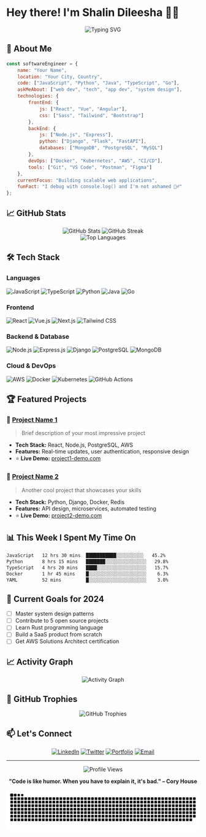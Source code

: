 # Hey there! I'm Shalin Dileesha 👨‍💻

<div align="center">
  
![Typing SVG](https://readme-typing-svg.herokuapp.com?font=Fira+Code&pause=1000&color=36BCF7&center=true&vCenter=true&width=435&lines=Software+Engineer;Full+Stack+Developer;Problem+Solver;Code+Enthusiast)

</div>

## 🚀 About Me

```javascript
const softwareEngineer = {
    name: "Your Name",
    location: "Your City, Country",
    code: ["JavaScript", "Python", "Java", "TypeScript", "Go"],
    askMeAbout: ["web dev", "tech", "app dev", "system design"],
    technologies: {
        frontEnd: {
            js: ["React", "Vue", "Angular"],
            css: ["Sass", "Tailwind", "Bootstrap"]
        },
        backEnd: {
            js: ["Node.js", "Express"],
            python: ["Django", "Flask", "FastAPI"],
            databases: ["MongoDB", "PostgreSQL", "MySQL"]
        },
        devOps: ["Docker", "Kubernetes", "AWS", "CI/CD"],
        tools: ["Git", "VS Code", "Postman", "Figma"]
    },
    currentFocus: "Building scalable web applications",
    funFact: "I debug with console.log() and I'm not ashamed 🤷‍♂️"
};
```

## 📈 GitHub Stats

<div align="center">
  <img src="https://github-readme-stats.vercel.app/api?username=YOUR_USERNAME&theme=tokyonight&show_icons=true&hide_border=true&count_private=true" alt="GitHub Stats" />
  <img src="https://github-readme-streak-stats.herokuapp.com/?user=YOUR_USERNAME&theme=tokyonight&hide_border=true" alt="GitHub Streak" />
</div>

<div align="center">
  <img src="https://github-readme-stats.vercel.app/api/top-langs/?username=YOUR_USERNAME&theme=tokyonight&show_icons=true&hide_border=true&layout=compact" alt="Top Languages" />
</div>

## 🛠️ Tech Stack

### Languages
![JavaScript](https://img.shields.io/badge/JavaScript-F7DF1E?style=for-the-badge&logo=javascript&logoColor=black)
![TypeScript](https://img.shields.io/badge/TypeScript-007ACC?style=for-the-badge&logo=typescript&logoColor=white)
![Python](https://img.shields.io/badge/Python-3776AB?style=for-the-badge&logo=python&logoColor=white)
![Java](https://img.shields.io/badge/Java-ED8B00?style=for-the-badge&logo=openjdk&logoColor=white)
![Go](https://img.shields.io/badge/Go-00ADD8?style=for-the-badge&logo=go&logoColor=white)

### Frontend
![React](https://img.shields.io/badge/React-20232A?style=for-the-badge&logo=react&logoColor=61DAFB)
![Vue.js](https://img.shields.io/badge/Vue.js-35495E?style=for-the-badge&logo=vue.js&logoColor=4FC08D)
![Next.js](https://img.shields.io/badge/Next.js-000000?style=for-the-badge&logo=next.js&logoColor=white)
![Tailwind CSS](https://img.shields.io/badge/Tailwind_CSS-38B2AC?style=for-the-badge&logo=tailwind-css&logoColor=white)

### Backend & Database
![Node.js](https://img.shields.io/badge/Node.js-43853D?style=for-the-badge&logo=node.js&logoColor=white)
![Express.js](https://img.shields.io/badge/Express.js-404D59?style=for-the-badge)
![Django](https://img.shields.io/badge/Django-092E20?style=for-the-badge&logo=django&logoColor=white)
![PostgreSQL](https://img.shields.io/badge/PostgreSQL-316192?style=for-the-badge&logo=postgresql&logoColor=white)
![MongoDB](https://img.shields.io/badge/MongoDB-4EA94B?style=for-the-badge&logo=mongodb&logoColor=white)

### Cloud & DevOps
![AWS](https://img.shields.io/badge/Amazon_AWS-232F3E?style=for-the-badge&logo=amazon-aws&logoColor=white)
![Docker](https://img.shields.io/badge/Docker-2496ED?style=for-the-badge&logo=docker&logoColor=white)
![Kubernetes](https://img.shields.io/badge/Kubernetes-326CE5?style=for-the-badge&logo=kubernetes&logoColor=white)
![GitHub Actions](https://img.shields.io/badge/GitHub_Actions-2088FF?style=for-the-badge&logo=github-actions&logoColor=white)

## 🏆 Featured Projects

### 🌟 [Project Name 1](https://github.com/yourusername/project1)
> Brief description of your most impressive project
- **Tech Stack:** React, Node.js, PostgreSQL, AWS
- **Features:** Real-time updates, user authentication, responsive design
- ⭐ **Live Demo:** [project1-demo.com](https://your-demo-link.com)

### 🚀 [Project Name 2](https://github.com/yourusername/project2)
> Another cool project that showcases your skills
- **Tech Stack:** Python, Django, Docker, Redis
- **Features:** API design, microservices, automated testing
- ⭐ **Live Demo:** [project2-demo.com](https://your-demo-link.com)

## 📊 This Week I Spent My Time On

<!--START_SECTION:waka-->
```text
JavaScript   12 hrs 30 mins  ███████████░░░░░░░░░░   45.2%
Python       8 hrs 15 mins   ███████░░░░░░░░░░░░░░░   29.8%
TypeScript   4 hrs 20 mins   ████░░░░░░░░░░░░░░░░░░   15.7%
Docker       1 hr 45 mins    █░░░░░░░░░░░░░░░░░░░░░    6.3%
YAML         52 mins         █░░░░░░░░░░░░░░░░░░░░░    3.0%
```
<!--END_SECTION:waka-->

## 🎯 Current Goals for 2024

- [ ] Master system design patterns
- [ ] Contribute to 5 open source projects
- [ ] Learn Rust programming language
- [ ] Build a SaaS product from scratch
- [ ] Get AWS Solutions Architect certification

## 📈 Activity Graph

<div align="center">
  <img src="https://github-readme-activity-graph.vercel.app/graph?username=YOUR_USERNAME&theme=tokyo-night&hide_border=true&area=true" alt="Activity Graph" />
</div>

## 🏅 GitHub Trophies

<div align="center">
  <img src="https://github-profile-trophy.vercel.app/?username=YOUR_USERNAME&theme=tokyonight&no-frame=true&margin-w=15&margin-h=15&column=7" alt="GitHub Trophies" />
</div>

## 📫 Let's Connect

<div align="center">
  
[![LinkedIn](https://img.shields.io/badge/LinkedIn-0077B5?style=for-the-badge&logo=linkedin&logoColor=white)](https://linkedin.com/in/your-profile)
[![Twitter](https://img.shields.io/badge/Twitter-1DA1F2?style=for-the-badge&logo=twitter&logoColor=white)](https://twitter.com/your-handle)
[![Portfolio](https://img.shields.io/badge/Portfolio-FF5722?style=for-the-badge&logo=todoist&logoColor=white)](https://your-portfolio.com)
[![Email](https://img.shields.io/badge/Email-D14836?style=for-the-badge&logo=gmail&logoColor=white)](mailto:your-email@gmail.com)

</div>

---

<div align="center">
  <img src="https://komarev.com/ghpvc/?username=YOUR_USERNAME&style=for-the-badge&color=brightgreen" alt="Profile Views" />
  
  **"Code is like humor. When you have to explain it, it's bad." – Cory House**
</div>

<!-- Optional: Add some fun animations -->
<div align="center">
  <img src="https://raw.githubusercontent.com/platane/snk/output/github-contribution-grid-snake-dark.svg" alt="Snake Game" />
</div>
